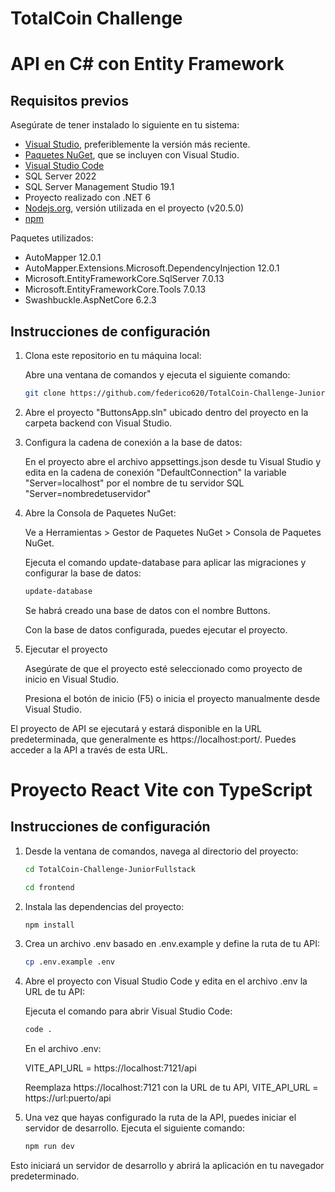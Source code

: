 # TotalCoin Challenge

# API en C# con Entity Framework

## Requisitos previos

Asegúrate de tener instalado lo siguiente en tu sistema:

- [Visual Studio](https://visualstudio.microsoft.com/), preferiblemente la versión más reciente.
- [Paquetes NuGet](https://www.nuget.org/), que se incluyen con Visual Studio.
- [Visual Studio Code](https://code.visualstudio.com/)
- SQL Server 2022
- SQL Server Management Studio 19.1
- Proyecto realizado con .NET 6
- [Nodejs.org](https://nodejs.org/), versión utilizada en el proyecto (v20.5.0)
- [npm](https://docs.npmjs.com/downloading-and-installing-node-js-and-npm)

Paquetes utilizados:

- AutoMapper 12.0.1
- AutoMapper.Extensions.Microsoft.DependencyInjection 12.0.1
- Microsoft.EntityFrameworkCore.SqlServer 7.0.13
- Microsoft.EntityFrameworkCore.Tools 7.0.13
- Swashbuckle.AspNetCore 6.2.3

## Instrucciones de configuración

1. Clona este repositorio en tu máquina local:

   Abre una ventana de comandos y ejecuta el siguiente comando:
   
   ```bash
   git clone https://github.com/federico620/TotalCoin-Challenge-JuniorFullstack.git

1. Abre el proyecto "ButtonsApp.sln" ubicado dentro del proyecto en la carpeta backend con Visual Studio.

2. Configura la cadena de conexión a la base de datos:
   
   En el proyecto abre el archivo appsettings.json desde tu Visual Studio y edita en la cadena de conexión "DefaultConnection" la variable "Server=localhost" por el nombre de tu servidor SQL "Server=nombredetuservidor"

5. Abre la Consola de Paquetes NuGet:

   Ve a Herramientas > Gestor de Paquetes NuGet > Consola de Paquetes NuGet.

   Ejecuta el comando update-database para aplicar las migraciones y configurar la base de datos:
   
   ```bash
   update-database
   ```
   Se habrá creado una base de datos con el nombre Buttons.
   
   Con la base de datos configurada, puedes ejecutar el proyecto.

7. Ejecutar el proyecto

   Asegúrate de que el proyecto esté seleccionado como proyecto de inicio en Visual Studio.

   Presiona el botón de inicio (F5) o inicia el proyecto manualmente desde Visual Studio.

El proyecto de API se ejecutará y estará disponible en la URL predeterminada, que generalmente es https://localhost:port/. Puedes acceder a la API a través de esta URL.

# Proyecto React Vite con TypeScript

## Instrucciones de configuración

1. Desde la ventana de comandos, navega al directorio del proyecto:

   ```bash
   cd TotalCoin-Challenge-JuniorFullstack
   ```
   
   ```bash
   cd frontend
   
2. Instala las dependencias del proyecto:

   ```bash
   npm install

3. Crea un archivo .env basado en .env.example y define la ruta de tu API:

   ```bash
   cp .env.example .env

4. Abre el proyecto con Visual Studio Code y edita en el archivo .env la URL de tu API:

   Ejecuta el comando para abrir Visual Studio Code:

   ```bash
   code .
   ```

   En el archivo .env:

   VITE_API_URL = https://localhost:7121/api

   Reemplaza https://localhost:7121 con la URL de tu API, VITE_API_URL = https://url:puerto/api

6. Una vez que hayas configurado la ruta de la API, puedes iniciar el servidor de desarrollo. Ejecuta el siguiente comando:

   ```bash
   npm run dev

Esto iniciará un servidor de desarrollo y abrirá la aplicación en tu navegador predeterminado.



